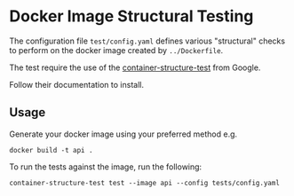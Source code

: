 # Docker Image Structural Testing
The configuration file `test/config.yaml` defines various "structural" checks to perform on the docker image created by `../Dockerfile`.

The test require the use of the [container-structure-test](https://github.com/GoogleContainerTools/container-structure-test) from Google.

Follow their documentation to install.

## Usage
Generate your docker image using your preferred method e.g.
```shell
docker build -t api .
```

To run the tests against the image, run the following:
```shell
container-structure-test test --image api --config tests/config.yaml
```
